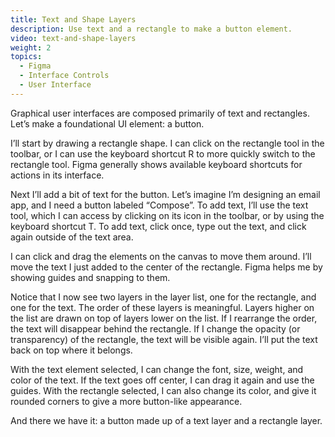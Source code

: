 ```yaml
---
title: Text and Shape Layers
description: Use text and a rectangle to make a button element.
video: text-and-shape-layers
weight: 2
topics:
  - Figma
  - Interface Controls
  - User Interface
---
```


Graphical user interfaces are composed primarily of text and rectangles. Let’s make a foundational UI element: a button.

I’ll start by drawing a rectangle shape. I can click on the rectangle tool in the toolbar, or I can use the keyboard shortcut R to more quickly switch to the rectangle tool. Figma generally shows available keyboard shortcuts for actions in its interface.

Next I’ll add a bit of text for the button. Let’s imagine I’m designing an email app, and I need a button labeled “Compose”. To add text, I’ll use the text tool, which I can access by clicking on its icon in the toolbar, or by using the keyboard shortcut T. To add text, click once, type out the text, and click again outside of the text area.

I can click and drag the elements on the canvas to move them around. I’ll move the text I just added to the center of the rectangle. Figma helps me by showing guides and snapping to them.

Notice that I now see two layers in the layer list, one for the rectangle, and one for the text. The order of these layers is meaningful. Layers higher on the list are drawn on top of layers lower on the list. If I rearrange the order, the text will disappear behind the rectangle. If I change the opacity (or transparency) of the rectangle, the text will be visible again. I’ll put the text back on top where it belongs.

With the text element selected, I can change the font, size, weight, and color of the text. If the text goes off center, I can drag it again and use the guides. With the rectangle selected, I can also change its color, and give it rounded corners to give a more button-like appearance.

And there we have it: a button made up of a text layer and a rectangle layer.
